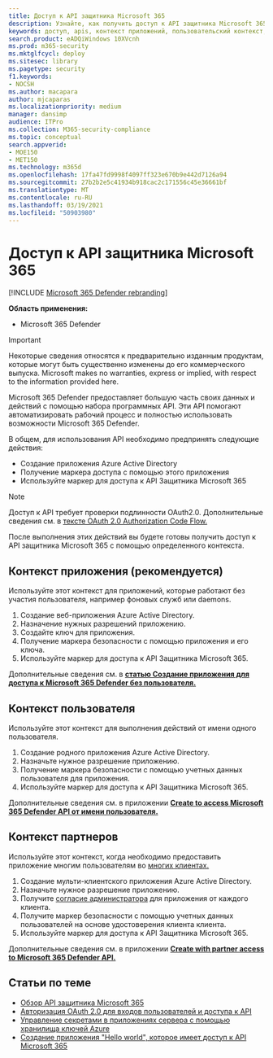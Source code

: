 ```yaml
---
title: Доступ к API защитника Microsoft 365
description: Узнайте, как получить доступ к API защитника Microsoft 365
keywords: доступ, apis, контекст приложений, пользовательский контекст, aad-приложение, маркер доступа
search.product: eADQiWindows 10XVcnh
ms.prod: m365-security
ms.mktglfcycl: deploy
ms.sitesec: library
ms.pagetype: security
f1.keywords:
- NOCSH
ms.author: macapara
author: mjcaparas
ms.localizationpriority: medium
manager: dansimp
audience: ITPro
ms.collection: M365-security-compliance
ms.topic: conceptual
search.appverid:
- MOE150
- MET150
ms.technology: m365d
ms.openlocfilehash: 17fa47fd9998f4097ff323e670b9e442d7126a94
ms.sourcegitcommit: 27b2b2e5c41934b918cac2c171556c45e36661bf
ms.translationtype: MT
ms.contentlocale: ru-RU
ms.lasthandoff: 03/19/2021
ms.locfileid: "50903980"
---
```

# <a name="access-the-microsoft-365-defender-apis"></a>Доступ к API защитника Microsoft 365

[!INCLUDE [Microsoft 365 Defender rebranding](../includes/microsoft-defender.md)]

**Область применения:**

- Microsoft 365 Defender

> [!IMPORTANT]
> Некоторые сведения относятся к предварительно изданным продуктам, которые могут быть существенно изменены до его коммерческого выпуска. Microsoft makes no warranties, express or implied, with respect to the information provided here.

Microsoft 365 Defender предоставляет большую часть своих данных и действий с помощью набора программных API. Эти API помогают автоматизировать рабочий процесс и полностью использовать возможности Microsoft 365 Defender.

В общем, для использования API необходимо предпринять следующие действия:

- Создание приложения Azure Active Directory
- Получение маркера доступа с помощью этого приложения
- Используйте маркер для доступа к API Защитника Microsoft 365

> [!NOTE]
> Доступ к API требует проверки подлинности OAuth2.0. Дополнительные сведения см. в [тексте OAuth 2.0 Authorization Code Flow.](/azure/active-directory/develop/active-directory-v2-protocols-oauth-code)

После выполнения этих действий вы будете готовы получить доступ к API защитника Microsoft 365 с помощью определенного контекста.

## <a name="application-context-recommended"></a>Контекст приложения (рекомендуется)

Используйте этот контекст для приложений, которые работают без участия пользователя, например фоновых служб или daemons.

1. Создание веб-приложения Azure Active Directory.
2. Назначение нужных разрешений приложению.
3. Создайте ключ для приложения.
4. Получение маркера безопасности с помощью приложения и его ключа.
5. Используйте маркер для доступа к API Защитника Microsoft 365.

Дополнительные сведения см. в **[статью Создание приложения для доступа к Microsoft 365 Defender без пользователя.](api-create-app-web.md)**

## <a name="user-context"></a>Контекст пользователя

Используйте этот контекст для выполнения действий от имени одного пользователя.

1. Создание родного приложения Azure Active Directory.
2. Назначьте нужное разрешение приложению.
3. Получение маркера безопасности с помощью учетных данных пользователя для приложения.
4. Используйте маркер для доступа к API Защитника Microsoft 365.

Дополнительные сведения см. в приложении **[Create to access Microsoft 365 Defender API от имени пользователя.](api-create-app-user-context.md)**

## <a name="partner-context"></a>Контекст партнеров

Используйте этот контекст, когда необходимо предоставить приложение многим пользователям во [многих клиентах.](/azure/active-directory/develop/single-and-multi-tenant-apps)

1. Создание мульти-клиентского приложения Azure Active Directory.
2. Назначьте нужное разрешение приложению.
3. Получите [согласие администратора](/azure/active-directory/develop/v2-permissions-and-consent#requesting-consent-for-an-entire-tenant) для приложения от каждого клиента.
4. Получите маркер безопасности с помощью учетных данных пользователей на основе удостоверения клиента клиента.
5. Используйте маркер для доступа к API Защитника Microsoft 365.

Дополнительные сведения см. в приложении **[Create with partner access to Microsoft 365 Defender API.](api-partner-access.md)**

## <a name="related-articles"></a>Статьи по теме

- [Обзор API защитника Microsoft 365](api-overview.md)
- [Авторизация OAuth 2.0 для входов пользователей и доступа к API](/azure/active-directory/develop/active-directory-v2-protocols-oauth-code)
- [Управление секретами в приложениях сервера с помощью хранилища ключей Azure](/learn/modules/manage-secrets-with-azure-key-vault/)
- [Создание приложения "Hello world", которое имеет доступ к API Microsoft 365](api-hello-world.md)